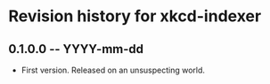 # Revision history for xkcd-indexer

## 0.1.0.0 -- YYYY-mm-dd

* First version. Released on an unsuspecting world.
